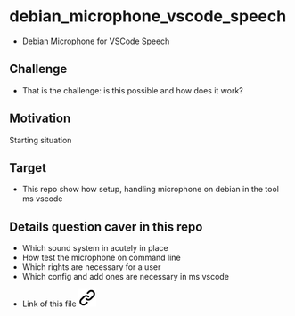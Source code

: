 # debian_microphone_vscode_speech
<!-- keep the format -->
- Debian Microphone for VSCode Speech
<!-- keep the format -->
## Challenge

- That is the challenge: is this possible and how does it work?

## Motivation

Starting situation

## Target

- This repo show how setup, handling  microphone on debian in the tool ms vscode

## Details question caver in this repo

- Which sound system in acutely in place
- How test the microphone on command line
- Which rights are necessary for a user
- Which config and add ones are necessary in ms vscode
<!-- Avoid markdownlint error MD053 - Link and image reference definitions should be needed -->
- Link of this file [![alt text][1]](./README.md)
<!-- Link sign - Don't Found a better way :-( - You know a better method? - send me a email -->
[1]: ./img/link_symbol.svg
